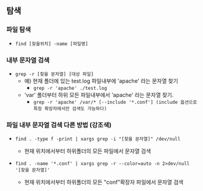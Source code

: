 ## 탐색

### 파일 탐색

- `find [찾을위치] -name [파일명]`

### 내부 문자열 검색

- `grep -r [찾을 문자열] [대상 파일]`
  - 예) 현재 폴더에 있는 test.log 파일내부에 'apache' 라는 문자열 찾기
    - `grep -r 'apache' ./test.log`
  - 'var' 폴더부터 하위 모든 파일내부에서 'apache' 라는 문자열 찾기.
    - `grep -r 'apache' /var/* [--include '*.conf'] (include 옵션으로 특정 확장자에서만 검색도 가능하다)`

### 파일 내부 문자열 검색 다른 방법 (강조색)

- `find . -type f -print | xargs grep -i "[찾을 문자열]" /dev/null`

  - 현재 위치에서부터 하위폴더의 모든 파일에서 문자열 검색

- `find . -name '*.conf' | xargs grep -r --color=auto -n 2>dev/null '[찾을 문자열]'`

  - 현재 위치에서부터 하위폴더의 모든 "conf"확장자 파일에서 문자열 검색

    

